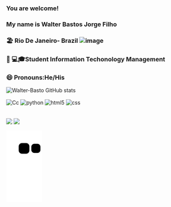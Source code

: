 ### You are welcome!
### My name is Walter Bastos Jorge Filho
###     🏖️  Rio De Janeiro- Brazil ![image](https://user-images.githubusercontent.com/101215016/187215481-3746bf0f-f0bc-4c26-867f-bc580ed0f5c0.png)
###     🧑‍ 💻🎓Student Information Techonology Management
###     😄   Pronouns:He/His

![ Walter-Basto GitHub stats](https://github-readme-stats.vercel.app/api?username=Walter-basto&show_icons=true&theme=blue-green)
 
 <div style="display: inline_block">
 <img align="center" alt="Cc" src="https://img.shields.io/badge/C-00599C?style=for-the-badge&logo=c&logoColor=white"/>
 <img align="center" alt="python" src="https://img.shields.io/badge/Python-3776AB?style=for-the-badge&logo=python&logoColor=yellow"/>
  <img align="center" alt="html5" src="https://img.shields.io/badge/HTML-239120?style=for-the-badge&logo=html5&logoColor=white"/>
  <img align="center" alt="css" src="https://img.shields.io/badge/CSS-239120?&style=for-the-badge&logo=css3&logoColor=white"/>
</div><br/>
 
</div>
  <br>
  <a href="https://www.instagram.com/walterbastos2022/" target="_blank"><img src="https://img.shields.io/badge/-Instagram-%23E4405F?style=for-the-badge&logo=instagram&logoColor=white" target="_blank"></a>
  <a href="https://www.linkedin.com/in/walter-bastos-9a118318a/" target="_blank"><img src="https://img.shields.io/badge/-LinkedIn-%230077B5?style=for-the-badge&logo=linkedin&logoColor=white" target="_blank"></a> 
  
  
 ![Snake animation](https://github.com/Walter-basto/Walter-basto/blob/output/github-contribution-grid-snake.svg)

</div>
 

